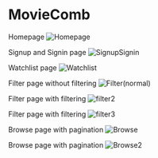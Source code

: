 # MovieComb

Homepage
![Homepage](https://user-images.githubusercontent.com/6544696/156791952-8bf22c6b-0ab4-4701-9ec9-3591a2941bad.png)

Signup and Signin page
![SignupSignin](https://user-images.githubusercontent.com/6544696/156792068-6cc2304f-e476-4490-b008-764519e55566.png)

Watchlist page
![Watchlist](https://user-images.githubusercontent.com/6544696/156792100-b4cd8510-6701-4636-be9e-ace0efb9c670.png)

Filter page without filtering
![Filter(normal)](https://user-images.githubusercontent.com/6544696/156792160-a7039e42-498a-43c0-aebe-1804c43b0ac4.png)

Filter page with filtering
![filter2](https://user-images.githubusercontent.com/6544696/156792207-8cef614b-1d81-4587-887a-967b9f7f54ee.png)

Filter page with filtering
![filter3](https://user-images.githubusercontent.com/6544696/156792248-0ef482ca-9ee8-44d4-9c6b-80c5b778d949.png)

Browse page with pagination
![Browse](https://user-images.githubusercontent.com/6544696/156792301-b6b060c0-90e1-49db-a6e3-219c3822f7da.png)

Browse page with pagination
![Browse2](https://user-images.githubusercontent.com/6544696/156792348-232f18d8-1dd4-4cec-b3a7-369ab0eacaf5.png)

